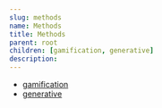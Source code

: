 ```yaml
---
slug: methods
name: Methods
title: Methods
parent: root
children: [gamification, generative]
description:
---
```

* [gamification](/tag/gamification)
* [generative](/tag/generative)
